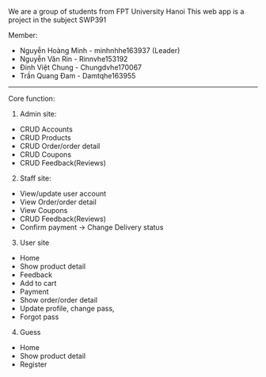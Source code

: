 We are a group of students from FPT University Hanoi
This web app is a project in the subject SWP391

Member:
- Nguyễn Hoàng Minh - minhnhhe163937 (Leader)
- Nguyễn Văn Rin - Rinnvhe153192
- Đinh Việt Chung - Chungdvhe170067
- Trần Quang Đam - Damtqhe163955
------------------------------------------
Core function:
1. Admin site:
- CRUD Accounts 
- CRUD Products
- CRUD Order/order detail
- CRUD Coupons
- CRUD Feedback(Reviews)

2. Staff site:
- View/update user account
- View Order/order detail
- View Coupons
- CRUD Feedback(Reviews)
- Confirm payment -> Change Delivery status

3. User site
- Home
- Show product detail
- Feedback
- Add to cart
- Payment
- Show order/order detail
- Update profile, change pass, 
- Forgot pass

4. Guess
- Home
- Show product detail
- Register
